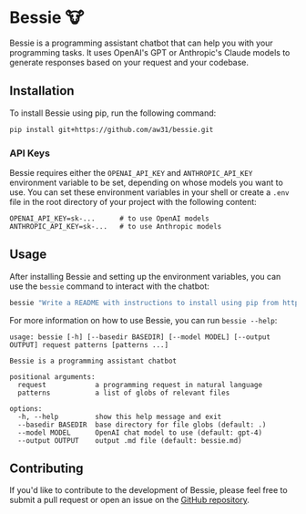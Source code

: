 # Bessie 🐮

Bessie is a programming assistant chatbot that can help you with your programming tasks. It uses OpenAI's GPT or Anthropic's Claude models to generate responses based on your request and your codebase.

## Installation

To install Bessie using pip, run the following command:

```bash
pip install git+https://github.com/aw31/bessie.git
```

### API Keys

Bessie requires either the `OPENAI_API_KEY` and `ANTHROPIC_API_KEY` environment variable to be set, depending on whose models you want to use. You can set these environment variables in your shell or create a `.env` file in the root directory of your project with the following content:
```
OPENAI_API_KEY=sk-...      # to use OpenAI models
ANTHROPIC_API_KEY=sk-...   # to use Anthropic models
```

## Usage

After installing Bessie and setting up the environment variables, you can use the `bessie` command to interact with the chatbot:
```bash
bessie "Write a README with instructions to install using pip from https://github.com/aw31/bessie and set up environment variables" bessie/*
```

For more information on how to use Bessie, you can run `bessie --help`:
```
usage: bessie [-h] [--basedir BASEDIR] [--model MODEL] [--output OUTPUT] request patterns [patterns ...]

Bessie is a programming assistant chatbot

positional arguments:
  request            a programming request in natural language
  patterns           a list of globs of relevant files

options:
  -h, --help         show this help message and exit
  --basedir BASEDIR  base directory for file globs (default: .)
  --model MODEL      OpenAI chat model to use (default: gpt-4)
  --output OUTPUT    output .md file (default: bessie.md)
```
  
## Contributing

If you'd like to contribute to the development of Bessie, please feel free to submit a pull request or open an issue on the [GitHub repository](https://github.com/aw31/bessie).

